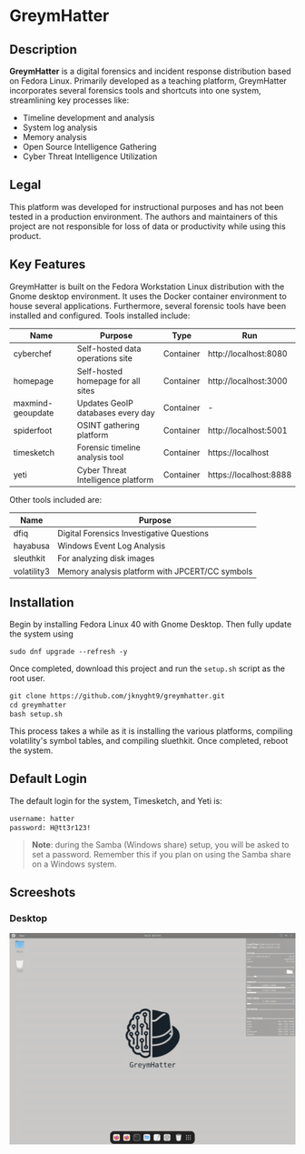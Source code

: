 # GreymHatter

## Description

**GreymHatter** is a digital forensics and incident response distribution based on Fedora Linux. Primarily developed as a teaching platform, GreymHatter incorporates several forensics tools and shortcuts into one system, streamlining key processes like:

- Timeline development and analysis
- System log analysis
- Memory analysis
- Open Source Intelligence Gathering
- Cyber Threat Intelligence Utilization

## Legal

This platform was developed for instructional purposes and has not been tested in a production environment. The authors and maintainers of this project are not responsible for loss of data or productivity while using this product.

## Key Features

GreymHatter is built on the Fedora Workstation Linux distribution with the Gnome desktop environment. It uses the Docker container environment to house several applications. Furthermore, several forensic tools have been installed and configured. Tools installed include:

| Name              | Purpose                            | Type      | Run                    |
| ----------------- | ---------------------------------- | --------- | ---------------------- |
| cyberchef         | Self-hosted data operations site   | Container | http://localhost:8080  |
| homepage          | Self-hosted homepage for all sites | Container | http://localhost:3000  |
| maxmind-geoupdate | Updates GeoIP databases every day  | Container | -                      |
| spiderfoot        | OSINT gathering platform           | Container | http://localhost:5001  |
| timesketch        | Forensic timeline analysis tool    | Container | https://localhost      |
| yeti              | Cyber Threat Intelligence platform | Container | https://localhost:8888 |

Other tools included are:

| Name        | Purpose                                         |
| ----------- | ----------------------------------------------- |
| dfiq        | Digital Forensics Investigative Questions       |
| hayabusa    | Windows Event Log Analysis                      |
| sleuthkit   | For analyzing disk images                       |
| volatility3 | Memory analysis platform with JPCERT/CC symbols |

## Installation

Begin by installing Fedora Linux 40 with Gnome Desktop. Then fully update the system using

```shell
sudo dnf upgrade --refresh -y
```

Once completed, download this project and run the `setup.sh` script as the root user.

```shell
git clone https://github.com/jknyght9/greymhatter.git
cd greymhatter
bash setup.sh
```

This process takes a while as it is installing the various platforms, compiling volatility's symbol tables, and compiling sluethkit. Once completed, reboot the system.

## Default Login

The default login for the system, Timesketch, and Yeti is:

```text
username: hatter
password: H@tt3r123!
```

> **Note**: during the Samba (Windows share) setup, you will be asked to set a password. Remember this if you plan on using the Samba share on a Windows system.

## Screeshots

### Desktop

![Desktop](./media/desktop.png)
